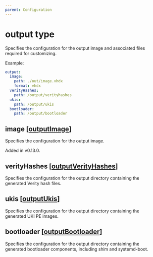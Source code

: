 ```yaml
---
parent: Configuration
---
```


# output type

Specifies the configuration for the output image and associated files required for customizing.

Example:

```yaml
output:
  image:
    path: ./out/image.vhdx
    format: vhdx
  verityHashes:
    path: /output/verityhashes
  ukis:
    path: /output/ukis
  bootloader:
    path: /output/bootloader
```

## image [[outputImage](./outputImage.md)]

Specifies the configuration for the output image.

Added in v0.13.0.

## verityHashes [[outputVerityHashes](./outputVerityHashes.md)]

Specifies the configuration for the output directory containing the generated Verity hash files.

## ukis [[outputUkis](./outputUkis.md)]

Specifies the configuration for the output directory containing the generated UKI PE images.

## bootloader [[outputBootloader](./outputBootloader.md)]

Specifies the configuration for the output directory containing the generated bootloader components, including shim and systemd-boot.
